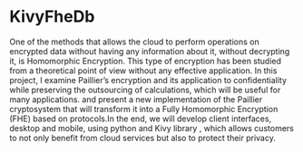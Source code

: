 # KivyFheDb
One of the methods that allows the cloud to perform operations on encrypted data without having any information about it, without decrypting it, is Homomorphic Encryption. This type of encryption has been studied from a theoretical point of view without any effective application.
In this  project, I examine Paillier’s encryption and its application to confidentiality while preserving the outsourcing of calculations, which will be useful for many applications. and present a new implementation of the Paillier cryptosystem that will transform it into a Fully Homomorphic Encryption (FHE) based on protocols.In the end, we will develop client interfaces, desktop and mobile, using python and Kivy library , which allows customers to not only benefit from cloud services but also to protect their privacy.
